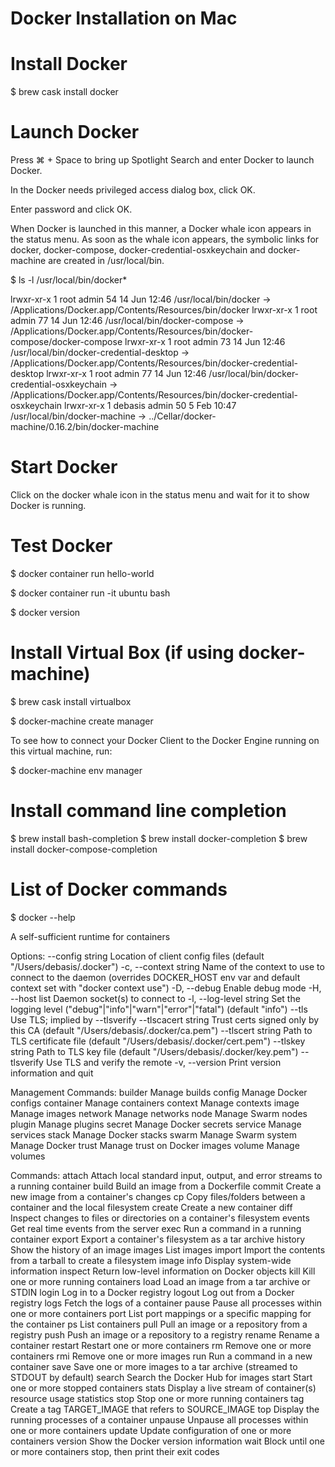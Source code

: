 # Docker Installation on Mac

# Install Docker
$ brew cask install docker

# Launch Docker

Press ⌘ + Space to bring up Spotlight Search and enter Docker to launch Docker.  

In the Docker needs privileged access dialog box, click OK.  

Enter password and click OK.  

When Docker is launched in this manner, a Docker whale icon appears in the status menu. As soon as the whale icon appears, the symbolic links for docker, docker-compose, docker-credential-osxkeychain and docker-machine are created in /usr/local/bin.

$ ls -l /usr/local/bin/docker* 

lrwxr-xr-x  1 root     admin  54 14 Jun 12:46 /usr/local/bin/docker -> /Applications/Docker.app/Contents/Resources/bin/docker
lrwxr-xr-x  1 root     admin  77 14 Jun 12:46 /usr/local/bin/docker-compose -> /Applications/Docker.app/Contents/Resources/bin/docker-compose/docker-compose
lrwxr-xr-x  1 root     admin  73 14 Jun 12:46 /usr/local/bin/docker-credential-desktop -> /Applications/Docker.app/Contents/Resources/bin/docker-credential-desktop
lrwxr-xr-x  1 root     admin  77 14 Jun 12:46 /usr/local/bin/docker-credential-osxkeychain -> /Applications/Docker.app/Contents/Resources/bin/docker-credential-osxkeychain
lrwxr-xr-x  1 debasis  admin  50  5 Feb 10:47 /usr/local/bin/docker-machine -> ../Cellar/docker-machine/0.16.2/bin/docker-machine


# Start Docker  
Click on the docker whale icon in the status menu and wait for it to show Docker is running.

# Test Docker  

$ docker container run hello-world

$ docker container run -it ubuntu bash

$ docker version


 # Install Virtual Box (if using docker-machine)

 $ brew cask install virtualbox

 $ docker-machine create manager  

 To see how to connect your Docker Client to the Docker Engine running on this virtual machine, run: 
 
 $ docker-machine env manager  


 # Install command line completion  

$ brew install bash-completion
$ brew install docker-completion
$ brew install docker-compose-completion

# List of Docker commands  

$ docker --help

A self-sufficient runtime for containers

Options:
      --config string      Location of client config files (default
                           "/Users/debasis/.docker")
  -c, --context string     Name of the context to use to connect to the
                           daemon (overrides DOCKER_HOST env var and
                           default context set with "docker context use")
  -D, --debug              Enable debug mode
  -H, --host list          Daemon socket(s) to connect to
  -l, --log-level string   Set the logging level
                           ("debug"|"info"|"warn"|"error"|"fatal")
                           (default "info")
      --tls                Use TLS; implied by --tlsverify
      --tlscacert string   Trust certs signed only by this CA (default
                           "/Users/debasis/.docker/ca.pem")
      --tlscert string     Path to TLS certificate file (default
                           "/Users/debasis/.docker/cert.pem")
      --tlskey string      Path to TLS key file (default
                           "/Users/debasis/.docker/key.pem")
      --tlsverify          Use TLS and verify the remote
  -v, --version            Print version information and quit

Management Commands:
  builder     Manage builds
  config      Manage Docker configs
  container   Manage containers
  context     Manage contexts
  image       Manage images
  network     Manage networks
  node        Manage Swarm nodes
  plugin      Manage plugins
  secret      Manage Docker secrets
  service     Manage services
  stack       Manage Docker stacks
  swarm       Manage Swarm
  system      Manage Docker
  trust       Manage trust on Docker images
  volume      Manage volumes

Commands:
  attach      Attach local standard input, output, and error streams to a running container
  build       Build an image from a Dockerfile
  commit      Create a new image from a container's changes
  cp          Copy files/folders between a container and the local filesystem
  create      Create a new container
  diff        Inspect changes to files or directories on a container's filesystem
  events      Get real time events from the server
  exec        Run a command in a running container
  export      Export a container's filesystem as a tar archive
  history     Show the history of an image
  images      List images
  import      Import the contents from a tarball to create a filesystem image
  info        Display system-wide information
  inspect     Return low-level information on Docker objects
  kill        Kill one or more running containers
  load        Load an image from a tar archive or STDIN
  login       Log in to a Docker registry
  logout      Log out from a Docker registry
  logs        Fetch the logs of a container
  pause       Pause all processes within one or more containers
  port        List port mappings or a specific mapping for the container
  ps          List containers
  pull        Pull an image or a repository from a registry
  push        Push an image or a repository to a registry
  rename      Rename a container
  restart     Restart one or more containers
  rm          Remove one or more containers
  rmi         Remove one or more images
  run         Run a command in a new container
  save        Save one or more images to a tar archive (streamed to STDOUT by default)
  search      Search the Docker Hub for images
  start       Start one or more stopped containers
  stats       Display a live stream of container(s) resource usage statistics
  stop        Stop one or more running containers
  tag         Create a tag TARGET_IMAGE that refers to SOURCE_IMAGE
  top         Display the running processes of a container
  unpause     Unpause all processes within one or more containers
  update      Update configuration of one or more containers
  version     Show the Docker version information
  wait        Block until one or more containers stop, then print their exit codes

